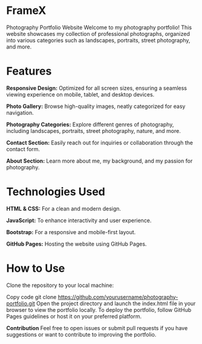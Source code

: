 # FrameX
Photography Portfolio Website
Welcome to my photography portfolio! This website showcases my collection of professional photographs, organized into various categories such as landscapes, portraits, street photography, and more.

# Features

**Responsive Design:** Optimized for all screen sizes, ensuring a seamless viewing experience on mobile, tablet, and desktop devices.

**Photo Gallery:** Browse high-quality images, neatly categorized for easy navigation. 

**Photography Categories:** Explore different genres of photography, including landscapes, portraits, street photography, nature, and more.

**Contact Section:** Easily reach out for inquiries or collaboration through the contact form.

**About Section:** Learn more about me, my background, and my passion for photography.



# Technologies Used

**HTML & CSS:** For a clean and modern design.

**JavaScript:** To enhance interactivity and user experience.

**Bootstrap:** For a responsive and mobile-first layout.

**GitHub Pages:** Hosting the website using GitHub Pages.


# How to Use
Clone the repository to your local machine:

Copy code git clone https://github.com/yourusername/photography-portfolio.git
Open the project directory and launch the index.html file in your browser to view the portfolio locally.
To deploy the portfolio, follow GitHub Pages guidelines or host it on your preferred platform.

**Contribution**
Feel free to open issues or submit pull requests if you have suggestions or want to contribute to improving the portfolio.


